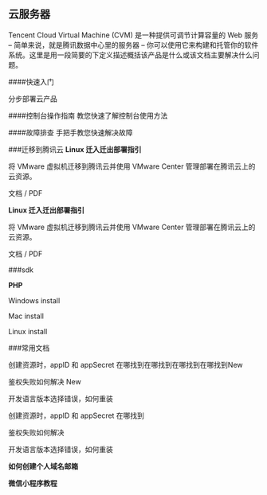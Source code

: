 ## 云服务器

Tencent Cloud Virtual Machine (CVM) 是一种提供可调节计算容量的 Web 服务 – 简单来说，就是腾讯数据中心里的服务器 – 你可以使用它来构建和托管你的软件系统。这里是用一段简要的下定义描述概括该产品是什么或该文档主要解决什么问题。


####快速入门

分步部署云产品

####控制台操作指南
教您快速了解控制台使用方法

####故障排查
手把手教您快速解决故障

###迁移到腾讯云
**Linux 迁入迁出部署指引**

将 VMware 虚拟机迁移到腾讯云并使用 VMware Center 管理部署在腾讯云上的云资源。

文档 / PDF

**Linux 迁入迁出部署指引**

将 VMware 虚拟机迁移到腾讯云并使用 VMware Center 管理部署在腾讯云上的云资源。

文档 / PDF

###sdk

**PHP**

Windows install

Mac install

Linux install

###常用文档

创建资源时，appID 和 appSecret 在哪找到在哪找到在哪找到在哪找到New

鉴权失败如何解决 New

开发语言版本选择错误，如何重装
 
创建资源时，appID 和 appSecret 在哪找到

鉴权失败如何解决

开发语言版本选择错误，如何重装

**如何创建个人域名邮箱**

**微信小程序教程**